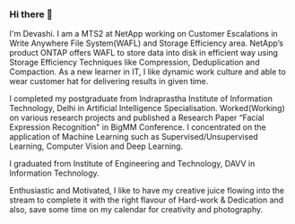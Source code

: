 ### Hi there 👋

I'm Devashi. I am a MTS2 at NetApp working on Customer Escalations in Write Anywhere File System(WAFL) and Storage Efficiency area. NetApp’s product ONTAP offers WAFL to store data into disk in efficient way using Storage Efficiency Techniques like Compression, Deduplication and Compaction. As a new learner in IT, I like dynamic work culture and able to wear customer hat for delivering results in given time.

I completed my postgraduate from Indraprastha Institute of Information Technology, Delhi in Artificial Intelligence Specialisation. Worked(Working) on various research projects and published a Research Paper “Facial Expression Recognition" in BigMM Conference. I concentrated on the application of Machine Learning such as Supervised/Unsupervised Learning, Computer Vision and Deep Learning.

I graduated from Institute of Engineering and Technology, DAVV in Information Technology.

Enthusiastic and Motivated, I like to have my creative juice flowing into the stream to complete it with the right flavour of Hard-work & Dedication and also, save some time on my calendar for creativity and photography.

